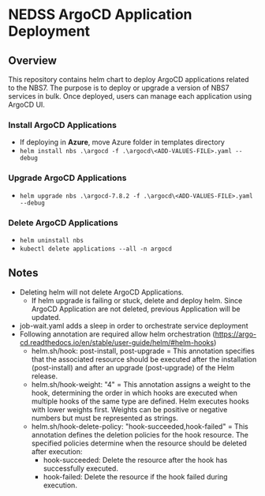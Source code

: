 # NEDSS ArgoCD Application Deployment

## Overview

This repository contains helm chart to deploy ArgoCD applications related to the NBS7. The purpose is to deploy or upgrade a version of NBS7 services in bulk. Once deployed, users can manage each application using ArgoCD UI.

### Install ArgoCD Applications

- If deploying in **Azure**, move Azure folder in templates directory
- `helm install nbs .\argocd -f .\argocd\<ADD-VALUES-FILE>.yaml --debug`

### Upgrade ArgoCD Applications

- `helm upgrade nbs .\argocd-7.8.2 -f .\argocd\<ADD-VALUES-FILE>.yaml --debug`

### Delete ArgoCD Applications

- `helm uninstall nbs`
- `kubectl delete applications --all -n argocd`


## Notes
- Deleting helm will not delete ArgoCD Applications.
    - If helm upgrade is failing or stuck, delete and deploy helm. Since ArgoCD Application are not deleted, previous Application will be updated.
- job-wait.yaml adds a sleep in order to orchestrate service deployment
- Following annotation are required allow helm orchestration (https://argo-cd.readthedocs.io/en/stable/user-guide/helm/#helm-hooks)
    - helm.sh/hook: post-install, post-upgrade = This annotation specifies that the associated resource should be executed after the installation (post-install) and after an upgrade (post-upgrade) of the Helm release.
    - helm.sh/hook-weight: "4" = This annotation assigns a weight to the hook, determining the order in which hooks are executed when multiple hooks of the same type are defined. Helm executes hooks with lower weights first. Weights can be positive or negative numbers but must be represented as strings.
    - helm.sh/hook-delete-policy: "hook-succeeded,hook-failed" = This annotation defines the deletion policies for the hook resource. The specified policies determine when the resource should be deleted after execution:
        - hook-succeeded: Delete the resource after the hook has successfully executed.
        - hook-failed: Delete the resource if the hook failed during execution.
